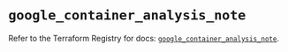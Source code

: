 # `google_container_analysis_note`

Refer to the Terraform Registry for docs: [`google_container_analysis_note`](https://registry.terraform.io/providers/hashicorp/google/5.27.0/docs/resources/container_analysis_note).
